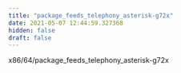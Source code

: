 ```yaml
---
title: "package_feeds_telephony_asterisk-g72x"
date: 2021-05-07 12:44:59.327368
hidden: false
draft: false
---
```


x86/64/package_feeds_telephony_asterisk-g72x

